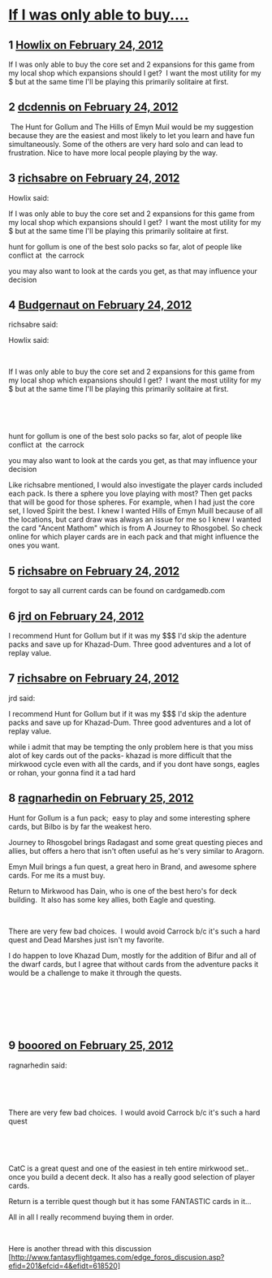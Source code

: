 # [If I was only able to buy....](https://community.fantasyflightgames.com/topic/60980-if-i-was-only-able-to-buy/)

## 1 [Howlix on February 24, 2012](https://community.fantasyflightgames.com/topic/60980-if-i-was-only-able-to-buy/?do=findComment&comment=598335)

If I was only able to buy the core set and 2 expansions for this game from my local shop which expansions should I get?  I want the most utility for my $ but at the same time I'll be playing this primarily solitaire at first.

## 2 [dcdennis on February 24, 2012](https://community.fantasyflightgames.com/topic/60980-if-i-was-only-able-to-buy/?do=findComment&comment=598338)

 The Hunt for Gollum and The Hills of Emyn Muil would be my suggestion because they are the easiest and most likely to let you learn and have fun simultaneously. Some of the others are very hard solo and can lead to frustration. Nice to have more local people playing by the way. 

## 3 [richsabre on February 24, 2012](https://community.fantasyflightgames.com/topic/60980-if-i-was-only-able-to-buy/?do=findComment&comment=598354)

Howlix said:

If I was only able to buy the core set and 2 expansions for this game from my local shop which expansions should I get?  I want the most utility for my $ but at the same time I'll be playing this primarily solitaire at first.



hunt for gollum is one of the best solo packs so far, alot of people like conflict at  the carrock

you may also want to look at the cards you get, as that may influence your decision

## 4 [Budgernaut on February 24, 2012](https://community.fantasyflightgames.com/topic/60980-if-i-was-only-able-to-buy/?do=findComment&comment=598357)

richsabre said:

Howlix said:

 

If I was only able to buy the core set and 2 expansions for this game from my local shop which expansions should I get?  I want the most utility for my $ but at the same time I'll be playing this primarily solitaire at first.

 

 

hunt for gollum is one of the best solo packs so far, alot of people like conflict at  the carrock

you may also want to look at the cards you get, as that may influence your decision



Like richsabre mentioned, I would also investigate the player cards included each pack. Is there a sphere you love playing with most? Then get packs that will be good for those spheres. For example, when I had just the core set, I loved Spirit the best. I knew I wanted Hills of Emyn Muill because of all the locations, but card draw was always an issue for me so I knew I wanted the card "Ancent Mathom" which is from A Journey to Rhosgobel. So check online for which player cards are in each pack and that might influence the ones you want.

## 5 [richsabre on February 24, 2012](https://community.fantasyflightgames.com/topic/60980-if-i-was-only-able-to-buy/?do=findComment&comment=598358)

forgot to say all current cards can be found on cardgamedb.com

## 6 [jrd on February 24, 2012](https://community.fantasyflightgames.com/topic/60980-if-i-was-only-able-to-buy/?do=findComment&comment=598493)

I recommend Hunt for Gollum but if it was my $$$ I'd skip the adenture packs and save up for Khazad-Dum. Three good adventures and a lot of replay value.

## 7 [richsabre on February 24, 2012](https://community.fantasyflightgames.com/topic/60980-if-i-was-only-able-to-buy/?do=findComment&comment=598498)

jrd said:

I recommend Hunt for Gollum but if it was my $$$ I'd skip the adenture packs and save up for Khazad-Dum. Three good adventures and a lot of replay value.



while i admit that may be tempting the only problem here is that you miss alot of key cards out of the packs- khazad is more difficult that the mirkwood cycle even with all the cards, and if you dont have songs, eagles or rohan, your gonna find it a tad hard

## 8 [ragnarhedin on February 25, 2012](https://community.fantasyflightgames.com/topic/60980-if-i-was-only-able-to-buy/?do=findComment&comment=598558)

Hunt for Gollum is a fun pack;  easy to play and some interesting sphere cards, but Bilbo is by far the weakest hero.

Journey to Rhosgobel brings Radagast and some great questing pieces and allies, but offers a hero that isn't often useful as he's very similar to Aragorn.

Emyn Muil brings a fun quest, a great hero in Brand, and awesome sphere cards. For me its a must buy.

Return to Mirkwood has Dain, who is one of the best hero's for deck building.  It also has some key allies, both Eagle and questing.

 

There are very few bad choices.  I would avoid Carrock b/c it's such a hard quest and Dead Marshes just isn't my favorite. 

I do happen to love Khazad Dum, mostly for the addition of Bifur and all of the dwarf cards, but I agree that without cards from the adventure packs it would be a challenge to make it through the quests.

 

 

 

## 9 [booored on February 25, 2012](https://community.fantasyflightgames.com/topic/60980-if-i-was-only-able-to-buy/?do=findComment&comment=598564)

ragnarhedin said:

 

 

There are very few bad choices.  I would avoid Carrock b/c it's such a hard quest  

 

 

CatC is a great quest and one of the easiest in teh entire mirkwood set.. once you build a decent deck. It also has a really good selection of player cards.

Return is a terrible quest though but it has some FANTASTIC cards in it...

All in all I really recommend buying them in order.

 

Here is another thread with this discussion [http://www.fantasyflightgames.com/edge_foros_discusion.asp?efid=201&efcid=4&efidt=618520]

 

